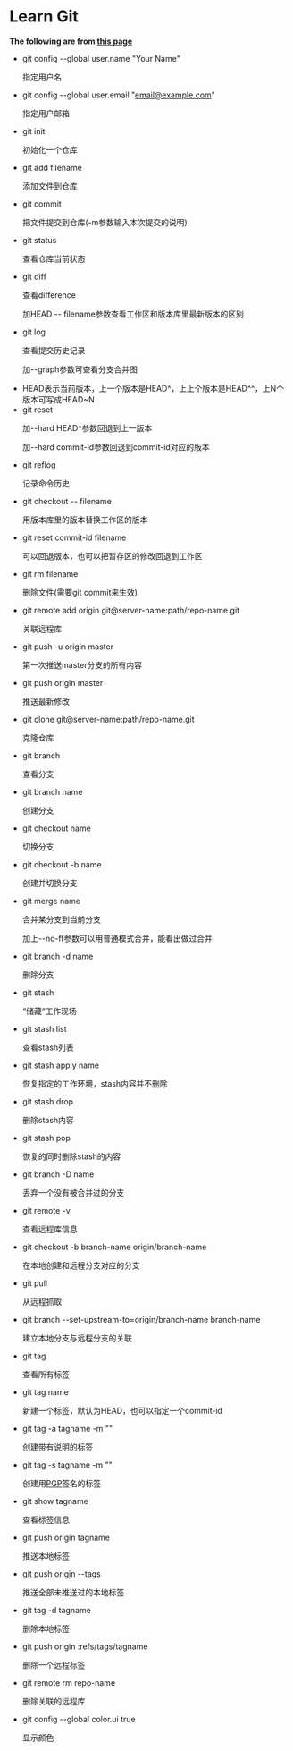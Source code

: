 # Learn Git**The following are from [this page](https://www.liaoxuefeng.com)**- git config --global user.name "Your Name" <p>指定用户名</p>- git config --global user.email "email@example.com" <p>指定用户邮箱</p>- git init <p>初始化一个仓库</p>- git add filename <p>添加文件到仓库</p>- git commit <p>把文件提交到仓库(-m参数输入本次提交的说明)</p>- git status <p>查看仓库当前状态</p>- git diff <p>查看difference</p><p>加HEAD -- filename参数查看工作区和版本库里最新版本的区别</p>- git log <p>查看提交历史记录</p><p>加--graph参数可查看分支合并图</p>- HEAD表示当前版本，上一个版本是HEAD^，上上个版本是HEAD^^，上N个版本可写成HEAD~N- git reset <p>加--hard HEAD^参数回退到上一版本</p><p>加--hard commit-id参数回退到commit-id对应的版本</p>- git reflog <p>记录命令历史</p> 	- git checkout -- filename <p>用版本库里的版本替换工作区的版本</p>- git reset commit-id filename <p>可以回退版本，也可以把暂存区的修改回退到工作区</p>- git rm filename <p>删除文件(需要git commit来生效)</p>- git remote add origin git@server-name:path/repo-name.git <p>关联远程库</p>- git push -u origin master <p>第一次推送master分支的所有内容</p>- git push origin master <p>推送最新修改<p>- git clone git@server-name:path/repo-name.git <p>克隆仓库</p>- git branch <p>查看分支</p>- git branch name <p>创建分支</p>- git checkout name <p>切换分支</p>- git checkout -b name <p>创建并切换分支</p>- git merge name <p>合并某分支到当前分支</p><p>加上--no-ff参数可以用普通模式合并，能看出做过合并</p>- git branch -d name <p>删除分支</p>- git stash <p>“储藏“工作现场</p>- git stash list <p>查看stash列表</p>- git stash apply name<p>恢复指定的工作环境，stash内容并不删除</p>- git stash drop <p>删除stash内容<p>- git stash pop <p>恢复的同时删除stash的内容</p>- git branch -D name <p>丢弃一个没有被合并过的分支</p>- git remote -v  <p>查看远程库信息</p>- git checkout -b branch-name origin/branch-name <p>在本地创建和远程分支对应的分支</p>- git pull <p>从远程抓取</p>- git branch --set-upstream-to=origin/branch-name branch-name <p>建立本地分支与远程分支的关联</p>- git tag <p>查看所有标签</p>- git tag name <p>新建一个标签，默认为HEAD，也可以指定一个commit-id</p>- git tag -a tagname -m "" <p>创建带有说明的标签</p>- git tag -s tagname -m "" <p>创建用[PGP](https://en.wikipedia.org/wiki/Pretty_Good_Privacy)签名的标签</p>- git show tagname <p>查看标签信息</p>- git push origin tagname <p>推送本地标签</p>- git push origin --tags <p>推送全部未推送过的本地标签</p>- git tag -d tagname <p>删除本地标签</p>- git push origin :refs/tags/tagname <p>删除一个远程标签</p>- git remote rm repo-name <p>删除关联的远程库</p>- git config --global color.ui true <p>显示颜色</p>